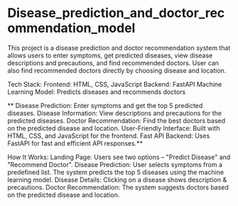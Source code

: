   # Disease_prediction_and_doctor_recommendation_model

This project is a disease prediction and doctor recommendation system that allows users to enter symptoms, get predicted diseases, view disease descriptions and precautions, and find recommended doctors.
User can also find recommended doctors directly by choosing disease and location.

Tech Stack:
Frontend: HTML, CSS, JavaScript
Backend: FastAPI
Machine Learning Model: Predicts diseases and recommends doctors

** Disease Prediction: Enter symptoms and get the top 5 predicted diseases.
Disease Information: View descriptions and precautions for the predicted diseases.
Doctor Recommendation: Find the best doctors based on the predicted disease and location.
User-Friendly Interface: Built with HTML, CSS, and JavaScript for the frontend.
Fast API Backend: Uses FastAPI for fast and efficient API responses.**

How It Works:
Landing Page: Users see two options – "Predict Disease" and "Recommend Doctor".
Disease Prediction:
User selects symptoms from a predefined list.
The system predicts the top 5 diseases using the machine learning model.
Disease Details:
Clicking on a disease shows description & precautions.
Doctor Recommendation:
The system suggests doctors based on the predicted disease and location.
